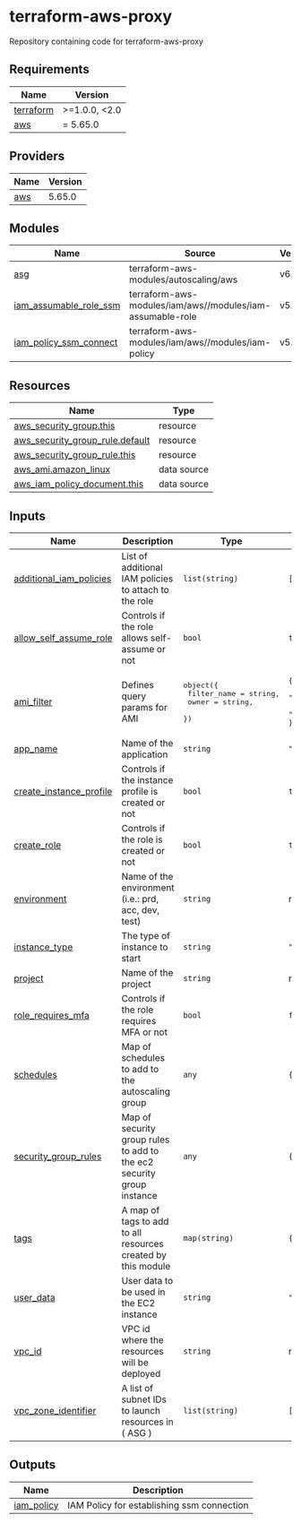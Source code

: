 # terraform-aws-proxy
Repository containing code for terraform-aws-proxy
<!-- BEGIN_TF_DOCS -->
## Requirements

| Name | Version |
|------|---------|
| <a name="requirement_terraform"></a> [terraform](#requirement\_terraform) | >=1.0.0, <2.0 |
| <a name="requirement_aws"></a> [aws](#requirement\_aws) | = 5.65.0 |

## Providers

| Name | Version |
|------|---------|
| <a name="provider_aws"></a> [aws](#provider\_aws) | 5.65.0 |

## Modules

| Name | Source | Version |
|------|--------|---------|
| <a name="module_asg"></a> [asg](#module\_asg) | terraform-aws-modules/autoscaling/aws | v6.10.0 |
| <a name="module_iam_assumable_role_ssm"></a> [iam\_assumable\_role\_ssm](#module\_iam\_assumable\_role\_ssm) | terraform-aws-modules/iam/aws//modules/iam-assumable-role | v5.44.0 |
| <a name="module_iam_policy_ssm_connect"></a> [iam\_policy\_ssm\_connect](#module\_iam\_policy\_ssm\_connect) | terraform-aws-modules/iam/aws//modules/iam-policy | v5.30.0 |

## Resources

| Name | Type |
|------|------|
| [aws_security_group.this](https://registry.terraform.io/providers/hashicorp/aws/5.65.0/docs/resources/security_group) | resource |
| [aws_security_group_rule.default](https://registry.terraform.io/providers/hashicorp/aws/5.65.0/docs/resources/security_group_rule) | resource |
| [aws_security_group_rule.this](https://registry.terraform.io/providers/hashicorp/aws/5.65.0/docs/resources/security_group_rule) | resource |
| [aws_ami.amazon_linux](https://registry.terraform.io/providers/hashicorp/aws/5.65.0/docs/data-sources/ami) | data source |
| [aws_iam_policy_document.this](https://registry.terraform.io/providers/hashicorp/aws/5.65.0/docs/data-sources/iam_policy_document) | data source |

## Inputs

| Name | Description | Type | Default | Required |
|------|-------------|------|---------|:--------:|
| <a name="input_additional_iam_policies"></a> [additional\_iam\_policies](#input\_additional\_iam\_policies) | List of additional IAM policies to attach to the role | `list(string)` | `[]` | no |
| <a name="input_allow_self_assume_role"></a> [allow\_self\_assume\_role](#input\_allow\_self\_assume\_role) | Controls if the role allows self-assume or not | `bool` | `true` | no |
| <a name="input_ami_filter"></a> [ami\_filter](#input\_ami\_filter) | Defines query params for AMI | <pre>object({<br>    filter_name = string,<br>    owner       = string,<br>  })</pre> | <pre>{<br>  "filter_name": "amzn2-ami-kernel-5.10-hvm-2.0.20220912.1-x86_64-gp2",<br>  "owner": "137112412989"<br>}</pre> | no |
| <a name="input_app_name"></a> [app\_name](#input\_app\_name) | Name of the application | `string` | `"ssm-proxy"` | no |
| <a name="input_create_instance_profile"></a> [create\_instance\_profile](#input\_create\_instance\_profile) | Controls if the instance profile is created or not | `bool` | `true` | no |
| <a name="input_create_role"></a> [create\_role](#input\_create\_role) | Controls if the role is created or not | `bool` | `true` | no |
| <a name="input_environment"></a> [environment](#input\_environment) | Name of the environment (i.e.: prd, acc, dev, test) | `string` | n/a | yes |
| <a name="input_instance_type"></a> [instance\_type](#input\_instance\_type) | The type of instance to start | `string` | `"t3.micro"` | no |
| <a name="input_project"></a> [project](#input\_project) | Name of the project | `string` | n/a | yes |
| <a name="input_role_requires_mfa"></a> [role\_requires\_mfa](#input\_role\_requires\_mfa) | Controls if the role requires MFA or not | `bool` | `false` | no |
| <a name="input_schedules"></a> [schedules](#input\_schedules) | Map of schedules to add to the autoscaling group | `any` | `{}` | no |
| <a name="input_security_group_rules"></a> [security\_group\_rules](#input\_security\_group\_rules) | Map of security group rules to add to the ec2 security group instance | `any` | `{}` | no |
| <a name="input_tags"></a> [tags](#input\_tags) | A map of tags to add to all resources created by this module | `map(string)` | `{}` | no |
| <a name="input_user_data"></a> [user\_data](#input\_user\_data) | User data to be used in the EC2 instance | `string` | `""` | no |
| <a name="input_vpc_id"></a> [vpc\_id](#input\_vpc\_id) | VPC id where the resources will be deployed | `string` | n/a | yes |
| <a name="input_vpc_zone_identifier"></a> [vpc\_zone\_identifier](#input\_vpc\_zone\_identifier) | A list of subnet IDs to launch resources in ( ASG ) | `list(string)` | `[]` | no |

## Outputs

| Name | Description |
|------|-------------|
| <a name="output_iam_policy"></a> [iam\_policy](#output\_iam\_policy) | IAM Policy for establishing ssm connection |
<!-- END_TF_DOCS -->
